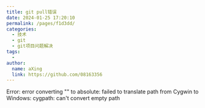 ```yaml
---
title: git pull错误
date: 2024-01-25 17:20:10
permalink: /pages/f1d3dd/
categories:
  - 技术
  - git
  - git项目问题解决
tags:
  - 
author: 
  name: aXing
  link: https://github.com/08163356
---
```


Error: error converting "" to absolute: failed to translate path from Cygwin to Windows: cygpath: can't convert empty path

<!-- more -->
